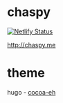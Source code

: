 # chaspy
[![Netlify Status](https://api.netlify.com/api/v1/badges/317b37f1-00d3-4f17-aec5-544b790cb7e0/deploy-status)](https://app.netlify.com/sites/chaspy/deploys)

http://chaspy.me

# theme
hugo - [cocoa-eh](https://github.com/mtn/cocoa-eh-hugo-theme)
